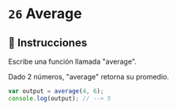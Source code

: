 # `26` Average

## 📝 Instrucciones

Escribe una función llamada "average".

Dado 2 números, "average" retorna su promedio.

```Javascript
var output = average(4, 6);
console.log(output); // --> 5
```